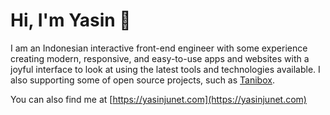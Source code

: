 # Hi, I'm Yasin 👋

I am an Indonesian interactive front-end engineer with some experience creating modern, responsive, and easy-to-use apps and websites with a joyful interface to look at using the latest tools and technologies available. I also supporting some of open source projects, such as [Tanibox](https://github.com/Tanibox/tania-core). 

You can also find me at [https://yasinjunet.com](https://yasinjunet.com)
